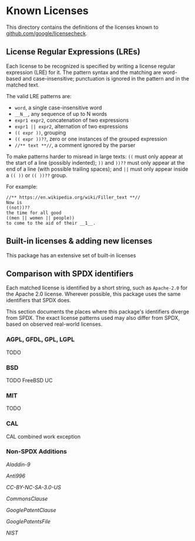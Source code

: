 # Known Licenses

This directory contains the definitions of the licenses known to [github.com/google/licensecheck](..).

## License Regular Expressions (LREs)

Each license to be recognized is specified by writing a license regular expression (LRE) for it.
The pattern syntax and the matching are word-based and case-insensitive;
punctuation is ignored in the pattern and in the matched text.

The valid LRE patterns are:

 - `word`, a single case-insensitive word
 - `__N__`, any sequence of up to N words
 - `expr1 expr2`, concatenation of two expressions
 - `expr1 || expr2`, alternation of two expressions
 - `(( expr ))`, grouping
 - `(( expr ))??`, zero or one instances of the grouped expression
 - `//** text **//`, a comment ignored by the parser

To make patterns harder to misread in large texts:
`((` must only appear at the start of a line (possibly indented);
`))` and `))??` must only appear at the end of a line (with possible trailing spaces);
and `||` must only appear inside a `(( ))` or `(( ))??` group.

For example:

	//** https://en.wikipedia.org/wiki/Filler_text **//
	Now is
	((not))??
	the time for all good
	((men || women || people))
	to come to the aid of their __1__.

## Built-in licenses & adding new licenses

This package has an extensive set of built-in licenses

## Comparison with SPDX identifiers

Each matched license is identified by a short string, such as `Apache-2.0` for the Apache 2.0 license.
Wherever possible, this package uses the same identifiers that SPDX does.

This section documents the places where this package's identifiers diverge from SPDX.
The exact license patterns used may also differ from SPDX, based on observed real-world licenses.

### AGPL, GFDL, GPL, LGPL

TODO

### BSD

TODO
FreeBSD
UC


### MIT

TODO

### CAL

CAL combined work exception


### Non-SPDX Additions

*Aladdin-9*

*Anti996*

*CC-BY-NC-SA-3.0-US*

*CommonsClause*

*GooglePatentClause*

*GooglePatentsFile*

*NIST*

